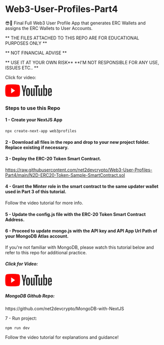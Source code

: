 # Web3-User-Profiles-Part4
😎🚀 Final Full Web3 User Profile App that generates ERC Wallets and assigns the ERC Wallets to User Accounts. 


** THE FILES ATTACHED TO THIS REPO ARE FOR EDUCATIONAL PURPOSES ONLY **

** NOT FINANCIAL ADVISE **

** USE IT AT YOUR OWN RISK** **I'M NOT RESPONSIBLE FOR ANY USE, ISSUES ETC.. **


Click for video:

<a href="https://www.youtube.com/watch?v=D1wg0OldCKU" target="_blank"><img src="https://github.com/net2devcrypto/misc/blob/main/ytlogo2.png" width="150" height="40"></a> 


<h3>Steps to use this Repo</h3>

<h4>1 - Create your NextJS App</h4>

```shell
npx create-next-app web3profiles
```

<h4>2 - Download all files in the repo and drop to your new project folder. Replace existing if necessary.</h4>

<h4>3 - Deploy the ERC-20 Token Smart Contract.</h4>

https://raw.githubusercontent.com/net2devcrypto/Web3-User-Profiles-Part4/main/N2D-ERC20-Token-Sample-SmartContract.sol

<h4>4 - Grant the Minter role in the smart contract to the same updater wallet used in Part 3 of this tutorial.</h4>

Follow the video tutorial for more info.

<h4>5 - Update the config.js file with the ERC-20 Token Smart Contract Address.</h4>

<h4>6 - Proceed to update mongo.js with the API key and API App Url Path of your MongoDB Atlas account.</h4>

If you're not familiar with MongoDB, please watch this tutorial below and refer to this repo for additional practice.

<h5>Click for Video:</h5>
<a href="https://www.youtube.com/watch?v=lbAp42VM8a0&t=1479s" target="_blank"><img src="https://github.com/net2devcrypto/misc/blob/main/ytlogo2.png" width="150" height="40"></a> 

<h5>MongoDB Github Repo:</h5>
https://github.com/net2devcrypto/MongoDB-with-NextJS


7 - Run project:

```shell
npm run dev
```

Follow the video tutorial for explanations and guidance!
